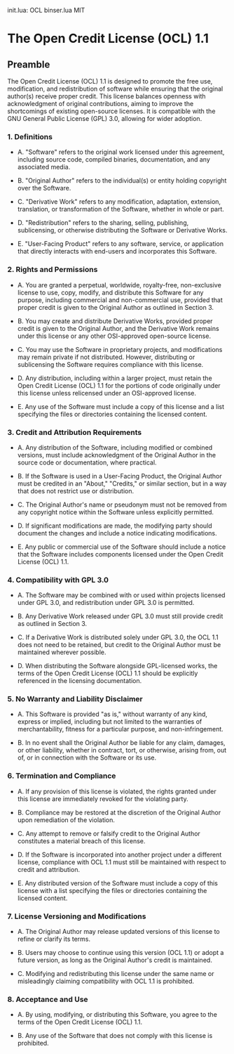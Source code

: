 init.lua: OCL
binser.lua MIT

# The Open Credit License (OCL) 1.1
## Preamble

The Open Credit License (OCL) 1.1 is designed to promote the free use, modification, and redistribution of software while ensuring that the original author(s) receive proper credit. This license balances openness with acknowledgment of original contributions, aiming to improve the shortcomings of existing open-source licenses. It is compatible with the GNU General Public License (GPL) 3.0, allowing for wider adoption.
### 1. Definitions

 - A. "Software" refers to the original work licensed under this agreement, including source code, compiled binaries, documentation, and any associated media.

 - B. "Original Author" refers to the individual(s) or entity holding copyright over the Software.

 - C. "Derivative Work" refers to any modification, adaptation, extension, translation, or transformation of the Software, whether in whole or part.

 - D. "Redistribution" refers to the sharing, selling, publishing, sublicensing, or otherwise distributing the Software or Derivative Works.

 - E. "User-Facing Product" refers to any software, service, or application that directly interacts with end-users and incorporates this Software.

### 2. Rights and Permissions

 - A. You are granted a perpetual, worldwide, royalty-free, non-exclusive license to use, copy, modify, and distribute this Software for any purpose, including commercial and non-commercial use, provided that proper credit is given to the Original Author as outlined in Section 3.

 - B. You may create and distribute Derivative Works, provided proper credit is given to the Original Author, and the Derivative Work remains under this license or any other OSI-approved open-source license.

 - C. You may use the Software in proprietary projects, and modifications may remain private if not distributed. However, distributing or sublicensing the Software requires compliance with this license.

 - D. Any distribution, including within a larger project, must retain the Open Credit License (OCL) 1.1 for the portions of code originally under this license unless relicensed under an OSI-approved license.

 - E. Any use of the Software must include a copy of this license and a list specifying the files or directories containing the licensed content.

### 3. Credit and Attribution Requirements

 - A. Any distribution of the Software, including modified or combined versions, must include acknowledgment of the Original Author in the source code or documentation, where practical.

 - B. If the Software is used in a User-Facing Product, the Original Author must be credited in an "About," "Credits," or similar section, but in a way that does not restrict use or distribution.

 - C. The Original Author's name or pseudonym must not be removed from any copyright notice within the Software unless explicitly permitted.

 - D. If significant modifications are made, the modifying party should document the changes and include a notice indicating modifications.

 - E. Any public or commercial use of the Software should include a notice that the Software includes components licensed under the Open Credit License (OCL) 1.1.

### 4. Compatibility with GPL 3.0

 - A. The Software may be combined with or used within projects licensed under GPL 3.0, and redistribution under GPL 3.0 is permitted.

 - B. Any Derivative Work released under GPL 3.0 must still provide credit as outlined in Section 3.

 - C. If a Derivative Work is distributed solely under GPL 3.0, the OCL 1.1 does not need to be retained, but credit to the Original Author must be maintained wherever possible.

 - D. When distributing the Software alongside GPL-licensed works, the terms of the Open Credit License (OCL) 1.1 should be explicitly referenced in the licensing documentation.

### 5. No Warranty and Liability Disclaimer

 - A. This Software is provided "as is," without warranty of any kind, express or implied, including but not limited to the warranties of merchantability, fitness for a particular purpose, and non-infringement.

 - B. In no event shall the Original Author be liable for any claim, damages, or other liability, whether in contract, tort, or otherwise, arising from, out of, or in connection with the Software or its use.

### 6. Termination and Compliance

 - A. If any provision of this license is violated, the rights granted under this license are immediately revoked for the violating party.

 - B. Compliance may be restored at the discretion of the Original Author upon remediation of the violation.

 - C. Any attempt to remove or falsify credit to the Original Author constitutes a material breach of this license.

 - D. If the Software is incorporated into another project under a different license, compliance with OCL 1.1 must still be maintained with respect to credit and attribution.

 - E. Any distributed version of the Software must include a copy of this license with a list specifying the files or directories containing the licensed content.

### 7. License Versioning and Modifications

 - A. The Original Author may release updated versions of this license to refine or clarify its terms.

 - B. Users may choose to continue using this version (OCL 1.1) or adopt a future version, as long as the Original Author's credit is maintained.

 - C. Modifying and redistributing this license under the same name or misleadingly claiming compatibility with OCL 1.1 is prohibited.

### 8. Acceptance and Use

 - A. By using, modifying, or distributing this Software, you agree to the terms of the Open Credit License (OCL) 1.1.

 - B. Any use of the Software that does not comply with this license is prohibited.
